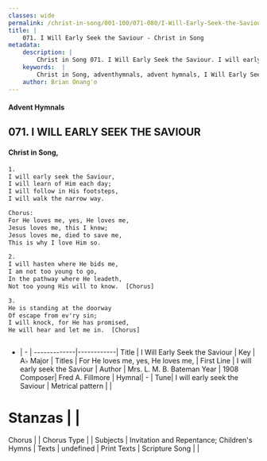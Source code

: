 ```yaml
---
classes: wide
permalink: /christ-in-song/001-100/071-080/I-Will-Early-Seek-the-Saviour/
title: |
    071. I Will Early Seek the Saviour - Christ in Song
metadata:
    description: |
        Christ in Song 071. I Will Early Seek the Saviour. I will early seek the Saviour, I will learn of Him each day; I will follow in His footsteps, I will walk the narrow way. Chorus: For He loves me, yes, He loves me, Jesus loves me, this I know; Jesus loves me, died to save me, This is why I love Him so.
    keywords:  |
        Christ in Song, adventhymnals, advent hymnals, I Will Early Seek the Saviour, I will early seek the Saviour. For He loves me, yes, He loves me,
    author: Brian Onang'o
---
```


#### Advent Hymnals
## 071. I WILL EARLY SEEK THE SAVIOUR
####  Christ in Song,

```txt
1.
I will early seek the Saviour,
I will learn of Him each day;
I will follow in His footsteps,
I will walk the narrow way.

Chorus:
For He loves me, yes, He loves me,
Jesus loves me, this I know;
Jesus loves me, died to save me,
This is why I love Him so.

2.
I will hasten where He bids me,
I am not too young to go,
In the pathway where He leadeth,
Not too young His will to know.  [Chorus]

3.
He is standing at the doorway
Of escape from ev'ry sin;
I will knock, for He has promised,
He will hear and let me in.  [Chorus]



```

- |   -  |
-------------|------------|
Title | I Will Early Seek the Saviour |
Key | A♭ Major |
Titles | For He loves me, yes, He loves me, |
First Line | I will early seek the Saviour |
Author | Mrs. L. M. B. Bateman
Year | 1908
Composer| Fred A. Fillmore |
Hymnal|  - |
Tune| I will early seek the Saviour |
Metrical pattern | |
# Stanzas |  |
Chorus |  |
Chorus Type |  |
Subjects | Invitation and Repentance; Children's Hymns |
Texts | undefined |
Print Texts | 
Scripture Song |  |
    
